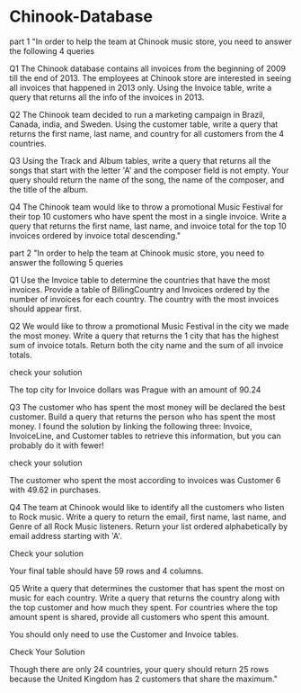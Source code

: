 # Chinook-Database
part 1
"In order to help the team at Chinook music store, you need to answer the following 4 queries

Q1 The Chinook database contains all invoices from the beginning of 2009 till the end of 2013. The employees at Chinook store are interested in seeing all invoices that happened in 2013 only. Using the Invoice table, write a query that returns all the info of the invoices in 2013.

Q2 The Chinook team decided to run a marketing campaign in Brazil, Canada, india, and Sweden. Using the customer table, write a query that returns the first name, last name, and country for all customers from the 4 countries.

Q3 Using the Track and Album tables, write a query that returns all the songs that start with the letter 'A' and the composer field is not empty. Your query should return the name of the song, the name of the composer, and the title of the album.

Q4 The Chinook team would like to throw a promotional Music Festival for their top 10 customers who have spent the most in a single invoice. Write a query that returns the first name, last name, and invoice total for the top 10 invoices ordered by invoice total descending."


part 2
"In order to help the team at Chinook music store, you need to answer the following 5 queries

Q1 Use the Invoice table to determine the countries that have the most invoices. Provide a table of BillingCountry and Invoices ordered by the number of invoices for each country. The country with the most invoices should appear first.

Q2 We would like to throw a promotional Music Festival in the city we made the most money. Write a query that returns the 1 city that has the highest sum of invoice totals. Return both the city name and the sum of all invoice totals.

check your solution

The top city for Invoice dollars was Prague with an amount of 90.24

Q3 The customer who has spent the most money will be declared the best customer. Build a query that returns the person who has spent the most money. I found the solution by linking the following three: Invoice, InvoiceLine, and Customer tables to retrieve this information, but you can probably do it with fewer!

check your solution

The customer who spent the most according to invoices was Customer 6 with 49.62 in purchases.

Q4 The team at Chinook would like to identify all the customers who listen to Rock music. Write a query to return the email, first name, last name, and Genre of all Rock Music listeners. Return your list ordered alphabetically by email address starting with 'A'.

Check your solution

Your final table should have 59 rows and 4 columns.

Q5 Write a query that determines the customer that has spent the most on music for each country. Write a query that returns the country along with the top customer and how much they spent. For countries where the top amount spent is shared, provide all customers who spent this amount.

You should only need to use the Customer and Invoice tables.

Check Your Solution

Though there are only 24 countries, your query should return 25 rows because the United Kingdom has 2 customers that share the maximum."
